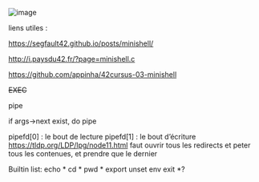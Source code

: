 ![image](https://github.com/BaptisteFaisy/minihell/assets/119856854/d3c81e2e-f238-406a-9349-e60b263d34a7)

liens utiles :

https://segfault42.github.io/posts/minishell/

http://i.paysdu42.fr/?page=minishell.c

https://github.com/appinha/42cursus-03-minishell

~~EXEC~~

pipe

if args->next exist, do pipe

pipefd[0] : le bout de lecture
pipefd[1] : le bout d’écriture
https://tldp.org/LDP/lpg/node11.html
faut ouvrir tous les redirects et peter tous les contenues, et prendre que le dernier

Builtin list:
echo *
cd *
pwd *
export
unset
env
exit *?